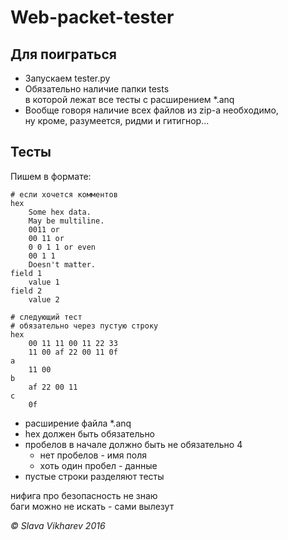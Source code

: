 Web-packet-tester
=================

Для поиграться
--------------
+ Запускаем tester.py
+ Обязательно наличие папки tests</br>
  в которой лежат все тесты с расширением *.anq
+ Вообще говоря наличие всех файлов из zip-a необходимо,</br>
  ну кроме, разумеется, ридми и гитигнор...

Тесты
-----
Пишем в формате:
```
# если хочется комментов
hex
    Some hex data.
    May be multiline.
    0011 or
    00 11 or
    0 0 1 1 or even
    00 1 1
    Doesn't matter.
field 1
    value 1
field 2
    value 2
    
# следующий тест
# обязательно через пустую строку
hex
    00 11 11 00 11 22 33
    11 00 af 22 00 11 0f
a
    11 00
b
    af 22 00 11
c
    0f

```
 
+ расширение файла *.anq
+ hex должен быть обязательно
+ пробелов в начале должно быть не обязательно 4
  + нет пробелов - имя поля
  + хоть один пробел - данные
+ пустые строки разделяют тесты
 
нифига про безопасность не знаю</br>
баги можно не искать - сами вылезут 

*&copy; Slava Vikharev 2016*
